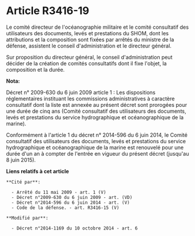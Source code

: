 # Article R3416-19

Le comité directeur de l'océanographie militaire et le comité consultatif des utilisateurs des documents, levés et
prestations du SHOM, dont les attributions et la composition sont fixées par arrêtés du ministre de la défense, assistent le
conseil d'administration et le directeur général.

Sur proposition du directeur général, le conseil d'administration peut décider de la création de comités consultatifs dont il
fixe l'objet, la composition et la durée.

**Nota:**

Décret n° 2009-630 du 6 juin 2009 article 1 : Les dispositions réglementaires instituant les commissions administratives à
caractère consultatif dont la liste est annexée au présent décret sont prorogées pour une durée de cinq ans (Comité
consultatif des utilisateurs des documents, levés et prestations du service hydrographique et océanographique de la marine).

Conformément à l'article 1 du décret n° 2014-596 du 6 juin 2014, le Comité consultatif des utilisateurs des documents, levés
et prestations du service hydrographique et océanographique de la marine est renouvelé pour une durée d'un an à compter de
l'entrée en vigueur du présent décret (jusqu'au 8 juin 2015).

**Liens relatifs à cet article**

	**Cité par**:

	  - Arrêté du 11 mai 2009 - art. 1 (V)
	  - Décret n°2009-630 du 6 juin 2009 - art. (VD)
	  - Décret n°2014-596 du 6 juin 2014 - art. (V)
	  - Code de la défense. - art. R3416-15 (V)

	**Modifié par**:

	  - Décret n°2014-1169 du 10 octobre 2014 - art. 6
